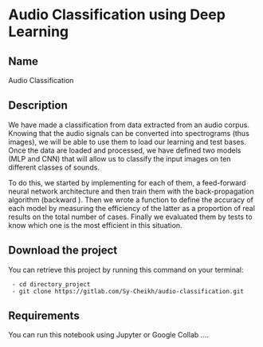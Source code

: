 # Audio Classification using Deep Learning





## Name
Audio Classification 

## Description
We have made a classification from data extracted from an audio corpus. Knowing that the audio signals can be converted into spectrograms (thus images), we will be able to use them to load our learning and test bases.
Once the data are loaded and processed, we have defined two models (MLP and CNN) that will allow us to classify the input images on ten different classes of sounds.

To do this, we started by implementing for each of them, a feed-forward neural network architecture and then train them with the back-propagation algorithm (backward ). Then we wrote a function to define the accuracy of each model by measuring the efficiency of the latter as a proportion of real results on the total number of cases. Finally we evaluated them by tests to know which one is the most efficient in this situation.







## Download the project

You can retrieve this project by running this command on your terminal:
 

     - cd directory_project
     - git clone https://gitlab.com/Sy-Cheikh/audio-classification.git

## Requirements

 You can run this notebook using Jupyter or Google Collab ....
